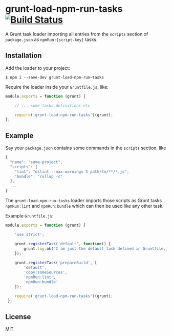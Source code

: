 # grunt-load-npm-run-tasks [![Build Status](https://travis-ci.org/justlep/grunt-load-npm-run-tasks.svg?branch=master)](https://travis-ci.org/justlep/grunt-load-npm-run-tasks)
A Grunt task loader importing all entries from the `scripts` section of `package.json` as `npmRun:{script-key}` tasks.

## Installation
Add the loader to your project:
```shell
$ npm i --save-dev grunt-load-npm-run-tasks
```
Require the loader inside your `Gruntfile.js`, like:
```javascript
module.exports = function (grunt) {

    // ... some tasks definitions etc

    require('grunt-load-npm-run-tasks')(grunt);
};

``` 
## Example

Say your `package.json` contains some commands in the `scripts` section, like
```javascript
{
  "name": "some-project",
  "scripts": [
    "lint": "eslint --max-warnings 5 path/to/**/*.js",
    "bundle": "rollup -c"
  ],
  ...
}
```
The `grunt-load-npm-run-tasks` loader imports those scripts as Grunt tasks `npmRun:lint` and 
`npmRun:bundle` which can then be used like any other task.

Example `Gruntfile.js`:
 ```javascript
 module.exports = function (grunt) {
 
     'use strict';
 
     grunt.registerTask('default', function() {
         grunt.log.ok('I am just the default task defined in Gruntfile.js.');
     });
     
     grunt.registerTask('prepareBuild', [
         'default',
         'copy:someSources',
         'npmRun:lint',
         'npmRun:bundle'
     ]);
 
     require('grunt-load-npm-run-tasks')(grunt);
  };
 ```

## License
MIT